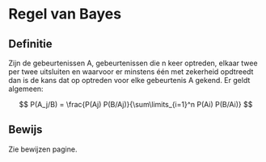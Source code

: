 # Regel van Bayes

## Definitie

Zijn de gebeurtenissen A, gebeurtenissen die n keer optreden, elkaar twee per twee uitsluiten en waarvoor er minstens één met zekerheid opdtreedt dan is de kans dat op optreden voor elke gebeurtenis A gekend. Er geldt algemeen:

$$ P(A_j/B) = \frac{P(Aj) P(B/Aj)}{\sum\limits_{i=1}^n P(Ai) P(B/Ai)} $$ 


## Bewijs
Zie bewijzen pagine.